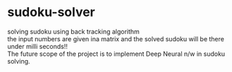 # sudoku-solver
solving sudoku using back tracking algorithm</br>
the input numbers are given ina matrix and the solved sudoku will be there under milli seconds!! </br>
The future scope of the project is to implement Deep Neural n/w in sudoku solving.</br>



